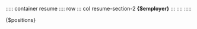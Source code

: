 <!-- #region {$employer} -->

::::: container resume
:::: row
::: col resume-section-2
**{$employer}**
:::
::::
:::::

{$positions}

<!-- #endregion {$employer} -->
